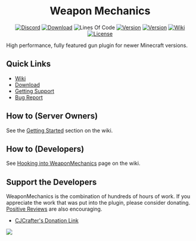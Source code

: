 <div align="center">
  
# Weapon Mechanics 
  [![Discord](https://img.shields.io/discord/306158221473742848.svg?label=&logo=discord&logoColor=ffffff&color=7389D8&labelColor=6A7EC2)](https://discord.gg/ERVgpfg)
  [![Download](https://img.shields.io/github/downloads/WeaponMechanics/MechanicsMain/total?color=green)](https://github.com/WeaponMechanics/MechanicsMain/releases/latest)
  ![Lines Of Code](https://img.shields.io/tokei/lines/github/WeaponMechanics/MechanicsMain)
  [![Version](https://img.shields.io/github/v/release/WeaponMechanics/MechanicsMain?include_prereleases&label=version)](https://github.com/WeaponMechanics/MechanicsMain/releases/latest)
  [![Version](https://img.shields.io/github/v/release/WeaponMechanics/MechanicsMain?include_prereleases&label=version)](https://github.com/WeaponMechanics/MechanicsMain/releases/latest)
  [![Wiki](https://img.shields.io/badge/-wiki%20-blueviolet)](https://github.com/WeaponMechanics/MechanicsMain/wiki)
  [![License](https://img.shields.io/github/license/WeaponMechanics/MechanicsMain)](https://github.com/WeaponMechanics/MechanicsMain/blob/master/LICENSE)
</div>


High performance, fully featured gun plugin for newer Minecraft versions.

## Quick Links
* [Wiki](https://github.com/WeaponMechanics/MechanicsMain/wiki)
* [Download](https://github.com/WeaponMechanics/MechanicsMain/releases/latest)
* [Getting Support](https://discord.gg/ERVgpfg)
* [Bug Report](https://github.com/WeaponMechanics/MechanicsMain/issues/new/choose)

## How to (Server Owners)
See the [Getting Started](https://github.com/WeaponMechanics/MechanicsMain/wiki#getting-started) section on the wiki.

## How to (Developers)
See [Hooking into WeaponMechanics](https://github.com/WeaponMechanics/MechanicsMain/wiki/API) page on the wiki.  

## Support the Developers
WeaponMechanics is the combination of hundreds of hours of work. If you appreciate
the work that was put into the plugin, please consider donating.
[Positive Reviews](https://www.spigotmc.org/resources/weaponmechanics-1-9-4-1-18-1.99913/reviews) 
are also encouraging. 

* [CJCrafter's Donation Link](https://www.paypal.com/paypalme/cjcrafter)


[![](https://bstats.org/signatures/bukkit/WeaponMechanics.svg)](https://bstats.org/plugin/bukkit/WeaponMechanics/14323)
